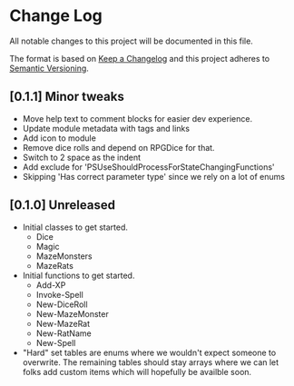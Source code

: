 # Change Log

All notable changes to this project will be documented in this file.

The format is based on [Keep a Changelog](http://keepachangelog.com/)
and this project adheres to [Semantic Versioning](http://semver.org/).

## [0.1.1] Minor tweaks

- Move help text to comment blocks for easier dev experience.
- Update module metadata with tags and links
- Add icon to module
- Remove dice rolls and depend on RPGDice for that.
- Switch to 2 space as the indent
- Add exclude for 'PSUseShouldProcessForStateChangingFunctions'
- Skipping 'Has correct parameter type' since we rely on a lot of enums

## [0.1.0] Unreleased

- Initial classes to get started.
  - Dice
  - Magic
  - MazeMonsters
  - MazeRats
- Initial functions to get started.
  - Add-XP
  - Invoke-Spell
  - New-DiceRoll
  - New-MazeMonster
  - New-MazeRat
  - New-RatName
  - New-Spell
- "Hard" set tables are enums where we wouldn't expect someone to overwrite. The
  remaining tables should stay arrays where we can let folks add custom items
  which will hopefully be availble soon.
